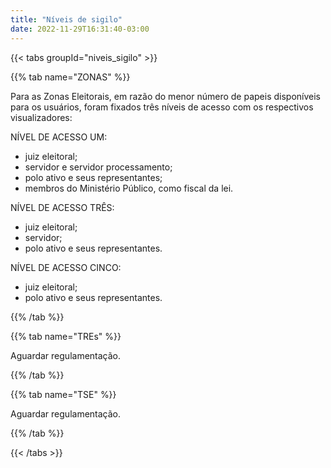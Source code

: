 ```yaml
---
title: "Níveis de sigilo"
date: 2022-11-29T16:31:40-03:00
---
```


{{< tabs groupId="niveis_sigilo" >}}

{{% tab name="ZONAS" %}}

Para as Zonas Eleitorais, em razão do menor número de papeis disponíveis para os usuários, foram fixados três níveis de acesso com os respectivos visualizadores:

NÍVEL DE ACESSO UM:
+ juiz eleitoral;
+ servidor e servidor processamento; 
+ polo ativo e seus representantes;
+ membros do Ministério Público, como fiscal da lei.

NÍVEL DE ACESSO TRÊS:
+ juiz eleitoral;
+ servidor;
+ polo ativo e seus representantes.

NÍVEL DE ACESSO CINCO:
+ juiz eleitoral;
+ polo ativo e seus representantes.

{{% /tab %}}

{{% tab name="TREs" %}}

Aguardar regulamentação.

{{% /tab %}}

{{% tab name="TSE" %}}

Aguardar regulamentação.

{{% /tab %}}

{{< /tabs >}}
